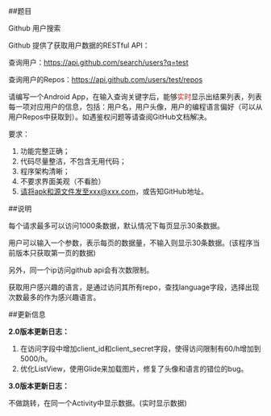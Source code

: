 ##题目

Github 用户搜索

Github 提供了获取用户数据的RESTful API：

查询用户：https://api.github.com/search/users?q=test

查询用户的Repos：https://api.github.com/users/test/repos

请编写一个Android App，在输入查询关键字后，能够<font color=red>实时</font>显示出结果列表，列表每一项对应用户的信息，包括：用户名，用户头像，用户的编程语言偏好（可以从用户Repos中获取到）。如遇鉴权问题等请查阅GitHub文档解决。

要求：

1. 功能完整正确；
2. 代码尽量整洁，不包含无用代码；
3. 程序架构清晰；
4. 不要求界面美观（不看脸）
5. 请将apk和源文件发至xxx@xxx.com，或告知GitHub地址。

##说明

每个请求最多可以访问1000条数据，默认情况下每页显示30条数据。

用户可以输入一个参数，表示每页的数据量，不输入则显示30条数据。(该程序当前版本只获取第一页的数据)

另外，同一个ip访问github api会有次数限制。

获取用户感兴趣的语言，是通过访问其所有repo，查找language字段，选择出现次数最多的作为感兴趣语言。

##更新信息

**2.0版本更新日志：**

1. 在访问字段中增加client_id和client_secret字段，使得访问限制有60/h增加到5000/h。
2. 优化ListView，使用Glide来加载图片，修复了头像和语言的错位的bug。

**3.0版本更新日志：**

不做跳转，在同一个Activity中显示数据。(实时显示数据)